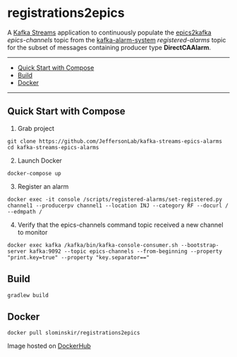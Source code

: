# registrations2epics
A [Kafka Streams](https://kafka.apache.org/documentation/streams/) application to continuously populate the [epics2kafka](https://github.com/JeffersonLab/epics2kafka) _epics-channels_ topic from the [kafka-alarm-system](https://github.com/JeffersonLab/kafka-alarm-system) _registered-alarms_ topic for the subset of messages containing producer type __DirectCAAlarm__.  

---
 - [Quick Start with Compose](https://github.com/JeffersonLab/registrations2epics#quick-start-with-compose)
 - [Build](https://github.com/JeffersonLab/registrations2epics#build)
 - [Docker](https://github.com/JeffersonLab/registrations2epics#docker)
---

## Quick Start with Compose 
1. Grab project
```
git clone https://github.com/JeffersonLab/kafka-streams-epics-alarms
cd kafka-streams-epics-alarms
```
2. Launch Docker
```
docker-compose up
```
3. Register an alarm
```
docker exec -it console /scripts/registered-alarms/set-registered.py channel1 --producerpv channel1 --location INJ --category RF --docurl / --edmpath / 
```
4. Verify that the epics-channels command topic received a new channel to monitor 
```
docker exec kafka /kafka/bin/kafka-console-consumer.sh --bootstrap-server kafka:9092 --topic epics-channels --from-beginning --property "print.key=true" --property "key.separator==" 
```

## Build
```
gradlew build
```

## Docker
```
docker pull slominskir/registrations2epics
```
Image hosted on [DockerHub](https://hub.docker.com/r/slominskir/registrations2epics)
